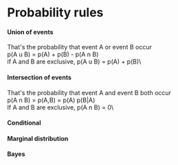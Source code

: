 # Probability rules

#### Union of events

That's the probability that event A or event B occur\
p(A u B) = p(A) + p(B) - p(A n B)\
if A and B are exclusive, p(A u B) = p(A) + p(B)\

#### Intersection of events

That's the probability that event A and event B both occur\
p(A n B) = p(A,B) = p(A) p(B|A)\
If A and B are exclusive, p(A n B) = 0\

#### Conditional

#### Marginal distribution

#### Bayes
